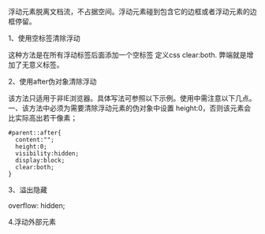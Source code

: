 浮动元素脱离文档流，不占据空间。浮动元素碰到包含它的边框或者浮动元素的边框停留。

1、使用空标签清除浮动

这种方法是在所有浮动标签后面添加一个空标签 定义css clear:both. 弊端就是增加了无意义标签。

2、使用after伪对象清除浮动

该方法只适用于非IE浏览器。具体写法可参照以下示例。使用中需注意以下几点。一、该方法中必须为需要清除浮动元素的伪对象中设置 height:0，否则该元素会比实际高出若干像素；

    #parent::after{
      content:"";
      height:0;
      visibility:hidden;
      display:block;
      clear:both;
    }

3、溢出隐藏

overflow: hidden;

4.浮动外部元素
